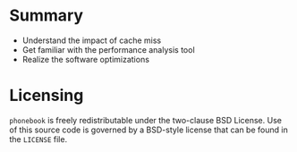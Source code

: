 # Summary

* Understand the impact of cache miss
* Get familiar with the performance analysis tool
* Realize the software optimizations

# Licensing
`phonebook` is freely redistributable under the two-clause BSD License.
Use of this source code is governed by a BSD-style license that can be found
in the `LICENSE` file.
